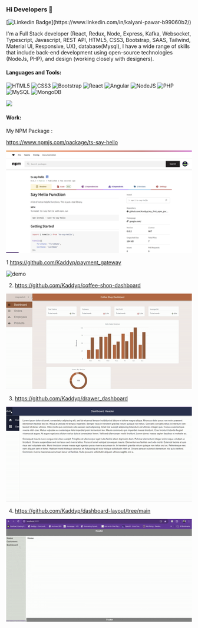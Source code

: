 ### Hi Developers 💖


[![Linkedin Badge](https://img.shields.io/badge/-Kalyani-blue?style=flat-square&logo=Linkedin&logoColor=white&link=[https://www.linkedin.com/in/himanshi-sharma-48236421b/](https://www.linkedin.com/in/kalyani-pawar-b99060b2/))](https://www.linkedin.com/in/kalyani-pawar-b99060b2/)

I'm a Full Stack developer (React, Redux, Node, Express, Kafka, Websocket, Typescript, Javascript, REST API, HTML5, CSS3, Bootstrap, SAAS, Tailwind, Material UI, Responsive, UX), database(Mysql), 
I have a wide range of skills that include back-end development using open-source technologies (NodeJs, PHP), and design (working closely with designers).



<div>
  <h4>Languages and Tools:</h4>
</div>

<img alt="HTML5" src="https://img.shields.io/badge/html5-%23E34F26.svg?style=flat-square&logo=html5&logoColor=white"/> <img alt="CSS3" src="https://img.shields.io/badge/css3-%231572B6.svg?style=flat-square&logo=css3&logoColor=white"/> <img alt="Bootstrap" src="https://img.shields.io/badge/bootstrap-%23563D7C.svg?style=flat-square&logo=bootstrap&logoColor=white"/> <img alt="React" src="https://img.shields.io/badge/react-%2320232a.svg?style=flat-square&logo=react&logoColor=%2361DAFB"/> <img alt="Angular" src="https://img.shields.io/badge/angular-%23DD0031.svg?flat-square&logo=angular&logoColor=white"/> <img alt="NodeJS" src="https://img.shields.io/badge/node.js-%2343853D.svg?style=flat-square&logo=node-dot-js&logoColor=white"/> <img alt="PHP" src="https://img.shields.io/badge/php-%23777BB4.svg?style=flat-square&logo=php&logoColor=white"/>  <img alt="MySQL" src="https://img.shields.io/badge/mysql-%2300f.svg?style=flat-square&logo=mysql&logoColor=white"/> <img alt="MongoDB" src ="https://img.shields.io/badge/MongoDB-%234ea94b.svg?style=flat-square&logo=mongodb&logoColor=white"/>


![](https://activity-graph.herokuapp.com/graph?username=Kalyani&theme=react-dark&area=true)
<!--

Here are some ideas to get you started:

- 🔭 I’m currently working on ...
- 🌱 I’m currently learning ...
- 👯 I’m looking to collaborate on ...
- 🤔 I’m looking for help with ...
- 💬 Ask me about ...
- 📫 How to reach me: ...
- 😄 Pronouns: ...
- ⚡ Fun fact: .....

-->

<div>
  <h4>Work:</h4>
</div>

My NPM Package :

https://www.npmjs.com/package/ts-say-hello
   
![demo](https://github.com/Kaddyp/my_first_npm_package/blob/main/image-1.png) 

1 https://github.com/Kaddyp/payment_gateway

![demo](https://github.com/Kaddyp/payment_gateway/blob/main/PYMENT.gif) 

2. https://github.com/Kaddyp/coffee-shop-dashboard
   
![demo](https://github.com/Kaddyp/coffee-shop-dashboard/blob/main/Video4.gif) 

3. https://github.com/Kaddyp/drawer_dashboard
   
![demo](https://github.com/Kaddyp/drawer_dashboard/blob/main/Video.gif) 

4. https://github.com/Kaddyp/dashboard-layout/tree/main
   
![demo](https://github.com/Kaddyp/dashboard-layout/blob/main/Video.gif)



